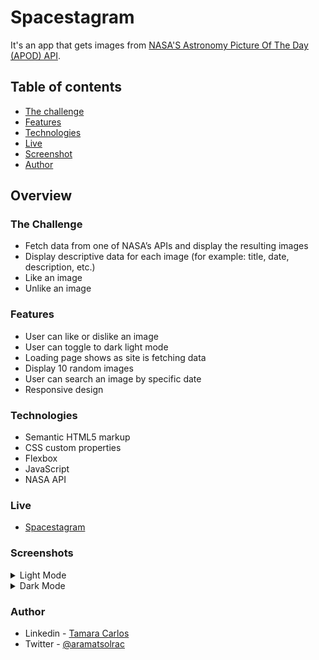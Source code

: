 # Spacestagram

It's an app that gets images from [NASA'S Astronomy Picture Of The Day (APOD) API](https://api.nasa.gov/).


## Table of contents

- [The challenge](#the-challenge)
- [Features](#features)
- [Technologies](#built-with)
- [Live](#live)
- [Screenshot](#screenshot)
- [Author](#author)


## Overview

### The Challenge
- Fetch data from one of NASA’s APIs and display the resulting images
- Display descriptive data for each image (for example: title, date, description, etc.)
- Like an image
- Unlike an image

### Features
- User can like or dislike an image
- User can toggle to dark light mode
- Loading page shows as site is fetching data
- Display 10 random images
- User can search an image by specific date
- Responsive design

### Technologies
- Semantic HTML5 markup
- CSS custom properties
- Flexbox
- JavaScript
- NASA API

### Live
- [Spacestagram](https://aramatsolrac.github.io/spacestagram/)


### Screenshots

<details>
<summary>Light Mode</summary>

<!-- ##### Desktop
![](./images/light-desktop.png)

##### Tablet
![](./images/light-tablet.png)

##### Mobile
![](./images/light-mobile.png) -->
</details>
<details>
<summary>Dark Mode</summary>

##### Desktop
<!-- ![](./images/dark-desktop.png)

##### Tablet
![](./images/dark-tablet.png)

##### Mobile
![](./images/dark-mobile.png) -->

</details>


### Author

- Linkedin - [Tamara Carlos](https://www.linkedin.com/in/tamaracarlos/)
- Twitter - [@aramatsolrac](https://twitter.com/aramatsolrac)

